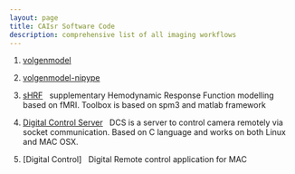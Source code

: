 ```yaml
---
layout: page
title: CAIsr Software Code
description: comprehensive list of all imaging workflows
---
```


1. [volgenmodel](volgenmodel.html)



2. [volgenmodel-nipype](volgenmodel_nipype.html)


3. [sHRF](sHRF.html)
   supplementary Hemodynamic Response Function modelling based on fMRI. Toolbox is based on spm3 and matlab framework
   
   
   
4. [Digital Control Server](DCS_server.html)
   DCS is a server to control camera remotely via socket communication. Based on C language and works on both Linux and MAC OSX.
   
   
   
5. [Digital Control]
   Digital Remote control application for MAC
